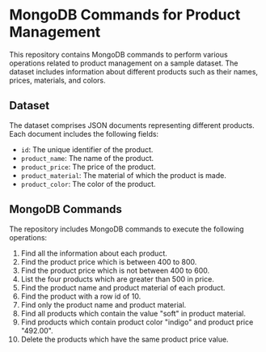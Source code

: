 # MongoDB Commands for Product Management

This repository contains MongoDB commands to perform various operations related to product management on a sample dataset. The dataset includes information about different products such as their names, prices, materials, and colors.

## Dataset

The dataset comprises JSON documents representing different products. Each document includes the following fields:
- `id`: The unique identifier of the product.
- `product_name`: The name of the product.
- `product_price`: The price of the product.
- `product_material`: The material of which the product is made.
- `product_color`: The color of the product.

## MongoDB Commands

The repository includes MongoDB commands to execute the following operations:
1. Find all the information about each product.
2. Find the product price which is between 400 to 800.
3. Find the product price which is not between 400 to 600.
4. List the four products which are greater than 500 in price.
5. Find the product name and product material of each product.
6. Find the product with a row id of 10.
7. Find only the product name and product material.
8. Find all products which contain the value "soft" in product material.
9. Find products which contain product color "indigo" and product price "492.00".
10. Delete the products which have the same product price value.
